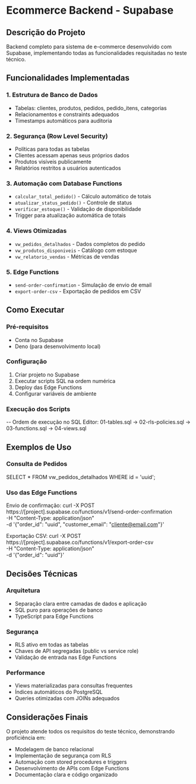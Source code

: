 ﻿# Ecommerce Backend - Supabase

## Descrição do Projeto
Backend completo para sistema de e-commerce desenvolvido com Supabase, implementando todas as funcionalidades requisitadas no teste técnico.

  
## Funcionalidades Implementadas

### 1. Estrutura de Banco de Dados
- Tabelas: clientes, produtos, pedidos, pedido_itens, categorias
- Relacionamentos e constraints adequados
- Timestamps automáticos para auditoria

### 2. Segurança (Row Level Security)
- Políticas para todas as tabelas
- Clientes acessam apenas seus próprios dados
- Produtos visíveis publicamente
- Relatórios restritos a usuários autenticados

### 3. Automação com Database Functions
- `calcular_total_pedido()` - Cálculo automático de totais
- `atualizar_status_pedido()` - Controle de status
- `verificar_estoque()` - Validação de disponibilidade
- Trigger para atualização automática de totais

### 4. Views Otimizadas
- `vw_pedidos_detalhados` - Dados completos do pedido
- `vw_produtos_disponiveis` - Catálogo com estoque
- `vw_relatorio_vendas` - Métricas de vendas

### 5. Edge Functions
- `send-order-confirmation` - Simulação de envio de email
- `export-order-csv` - Exportação de pedidos em CSV

## Como Executar

### Pré-requisitos
- Conta no Supabase
- Deno (para desenvolvimento local)

### Configuração
1. Criar projeto no Supabase
2. Executar scripts SQL na ordem numérica
3. Deploy das Edge Functions
4. Configurar variáveis de ambiente

### Execução dos Scripts
-- Ordem de execução no SQL Editor:
01-tables.sql → 02-rls-policies.sql → 03-functions.sql → 04-views.sql

## Exemplos de Uso

### Consulta de Pedidos
SELECT * FROM vw_pedidos_detalhados WHERE id = 'uuid';

### Uso das Edge Functions

Envio de confirmação:
curl -X POST https://[project].supabase.co/functions/v1/send-order-confirmation \
  -H "Content-Type: application/json" \
  -d '{"order_id": "uuid", "customer_email": "cliente@email.com"}'

Exportação CSV:
curl -X POST https://[project].supabase.co/functions/v1/export-order-csv \
  -H "Content-Type: application/json" \
  -d '{"order_id": "uuid"}'

## Decisões Técnicas

### Arquitetura
- Separação clara entre camadas de dados e aplicação
- SQL puro para operações de banco
- TypeScript para Edge Functions

### Segurança
- RLS ativo em todas as tabelas
- Chaves de API segregadas (public vs service role)
- Validação de entrada nas Edge Functions

### Performance
- Views materializadas para consultas frequentes
- Índices automáticos do PostgreSQL
- Queries otimizadas com JOINs adequados

## Considerações Finais

O projeto atende todos os requisitos do teste técnico, demonstrando proficiência em:
- Modelagem de banco relacional
- Implementação de segurança com RLS
- Automação com stored procedures e triggers
- Desenvolvimento de APIs com Edge Functions
- Documentação clara e código organizado

